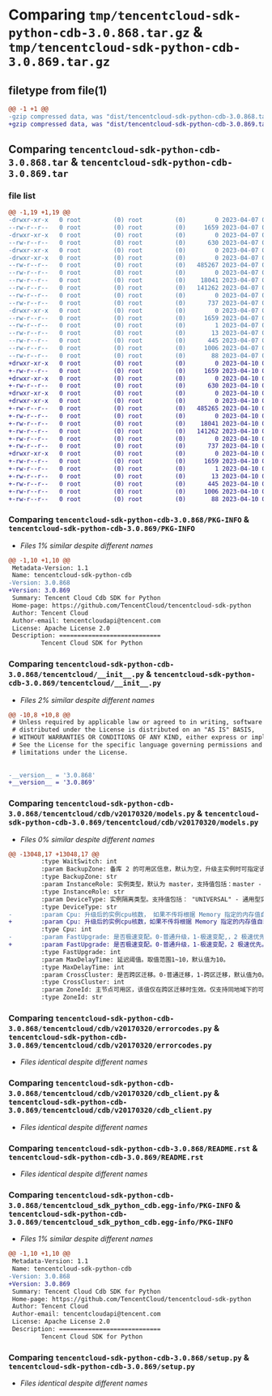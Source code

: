# Comparing `tmp/tencentcloud-sdk-python-cdb-3.0.868.tar.gz` & `tmp/tencentcloud-sdk-python-cdb-3.0.869.tar.gz`

## filetype from file(1)

```diff
@@ -1 +1 @@
-gzip compressed data, was "dist/tencentcloud-sdk-python-cdb-3.0.868.tar", last modified: Fri Apr  7 00:22:51 2023, max compression
+gzip compressed data, was "dist/tencentcloud-sdk-python-cdb-3.0.869.tar", last modified: Mon Apr 10 02:57:06 2023, max compression
```

## Comparing `tencentcloud-sdk-python-cdb-3.0.868.tar` & `tencentcloud-sdk-python-cdb-3.0.869.tar`

### file list

```diff
@@ -1,19 +1,19 @@
-drwxr-xr-x   0 root         (0) root         (0)        0 2023-04-07 00:22:51.000000 tencentcloud-sdk-python-cdb-3.0.868/
--rw-r--r--   0 root         (0) root         (0)     1659 2023-04-07 00:22:51.000000 tencentcloud-sdk-python-cdb-3.0.868/PKG-INFO
-drwxr-xr-x   0 root         (0) root         (0)        0 2023-04-07 00:22:51.000000 tencentcloud-sdk-python-cdb-3.0.868/tencentcloud/
--rw-r--r--   0 root         (0) root         (0)      630 2023-04-07 00:22:50.000000 tencentcloud-sdk-python-cdb-3.0.868/tencentcloud/__init__.py
-drwxr-xr-x   0 root         (0) root         (0)        0 2023-04-07 00:22:51.000000 tencentcloud-sdk-python-cdb-3.0.868/tencentcloud/cdb/
-drwxr-xr-x   0 root         (0) root         (0)        0 2023-04-07 00:22:51.000000 tencentcloud-sdk-python-cdb-3.0.868/tencentcloud/cdb/v20170320/
--rw-r--r--   0 root         (0) root         (0)   485267 2023-04-07 00:22:50.000000 tencentcloud-sdk-python-cdb-3.0.868/tencentcloud/cdb/v20170320/models.py
--rw-r--r--   0 root         (0) root         (0)        0 2023-04-07 00:22:50.000000 tencentcloud-sdk-python-cdb-3.0.868/tencentcloud/cdb/v20170320/__init__.py
--rw-r--r--   0 root         (0) root         (0)    18041 2023-04-07 00:22:50.000000 tencentcloud-sdk-python-cdb-3.0.868/tencentcloud/cdb/v20170320/errorcodes.py
--rw-r--r--   0 root         (0) root         (0)   141262 2023-04-07 00:22:50.000000 tencentcloud-sdk-python-cdb-3.0.868/tencentcloud/cdb/v20170320/cdb_client.py
--rw-r--r--   0 root         (0) root         (0)        0 2023-04-07 00:22:50.000000 tencentcloud-sdk-python-cdb-3.0.868/tencentcloud/cdb/__init__.py
--rw-r--r--   0 root         (0) root         (0)      737 2023-04-07 00:22:50.000000 tencentcloud-sdk-python-cdb-3.0.868/README.rst
-drwxr-xr-x   0 root         (0) root         (0)        0 2023-04-07 00:22:51.000000 tencentcloud-sdk-python-cdb-3.0.868/tencentcloud_sdk_python_cdb.egg-info/
--rw-r--r--   0 root         (0) root         (0)     1659 2023-04-07 00:22:51.000000 tencentcloud-sdk-python-cdb-3.0.868/tencentcloud_sdk_python_cdb.egg-info/PKG-INFO
--rw-r--r--   0 root         (0) root         (0)        1 2023-04-07 00:22:51.000000 tencentcloud-sdk-python-cdb-3.0.868/tencentcloud_sdk_python_cdb.egg-info/dependency_links.txt
--rw-r--r--   0 root         (0) root         (0)       13 2023-04-07 00:22:51.000000 tencentcloud-sdk-python-cdb-3.0.868/tencentcloud_sdk_python_cdb.egg-info/top_level.txt
--rw-r--r--   0 root         (0) root         (0)      445 2023-04-07 00:22:51.000000 tencentcloud-sdk-python-cdb-3.0.868/tencentcloud_sdk_python_cdb.egg-info/SOURCES.txt
--rw-r--r--   0 root         (0) root         (0)     1006 2023-04-07 00:22:50.000000 tencentcloud-sdk-python-cdb-3.0.868/setup.py
--rw-r--r--   0 root         (0) root         (0)       88 2023-04-07 00:22:51.000000 tencentcloud-sdk-python-cdb-3.0.868/setup.cfg
+drwxr-xr-x   0 root         (0) root         (0)        0 2023-04-10 02:57:06.000000 tencentcloud-sdk-python-cdb-3.0.869/
+-rw-r--r--   0 root         (0) root         (0)     1659 2023-04-10 02:57:06.000000 tencentcloud-sdk-python-cdb-3.0.869/PKG-INFO
+drwxr-xr-x   0 root         (0) root         (0)        0 2023-04-10 02:57:06.000000 tencentcloud-sdk-python-cdb-3.0.869/tencentcloud/
+-rw-r--r--   0 root         (0) root         (0)      630 2023-04-10 02:57:05.000000 tencentcloud-sdk-python-cdb-3.0.869/tencentcloud/__init__.py
+drwxr-xr-x   0 root         (0) root         (0)        0 2023-04-10 02:57:06.000000 tencentcloud-sdk-python-cdb-3.0.869/tencentcloud/cdb/
+drwxr-xr-x   0 root         (0) root         (0)        0 2023-04-10 02:57:06.000000 tencentcloud-sdk-python-cdb-3.0.869/tencentcloud/cdb/v20170320/
+-rw-r--r--   0 root         (0) root         (0)   485265 2023-04-10 02:57:05.000000 tencentcloud-sdk-python-cdb-3.0.869/tencentcloud/cdb/v20170320/models.py
+-rw-r--r--   0 root         (0) root         (0)        0 2023-04-10 02:57:05.000000 tencentcloud-sdk-python-cdb-3.0.869/tencentcloud/cdb/v20170320/__init__.py
+-rw-r--r--   0 root         (0) root         (0)    18041 2023-04-10 02:57:05.000000 tencentcloud-sdk-python-cdb-3.0.869/tencentcloud/cdb/v20170320/errorcodes.py
+-rw-r--r--   0 root         (0) root         (0)   141262 2023-04-10 02:57:05.000000 tencentcloud-sdk-python-cdb-3.0.869/tencentcloud/cdb/v20170320/cdb_client.py
+-rw-r--r--   0 root         (0) root         (0)        0 2023-04-10 02:57:05.000000 tencentcloud-sdk-python-cdb-3.0.869/tencentcloud/cdb/__init__.py
+-rw-r--r--   0 root         (0) root         (0)      737 2023-04-10 02:57:05.000000 tencentcloud-sdk-python-cdb-3.0.869/README.rst
+drwxr-xr-x   0 root         (0) root         (0)        0 2023-04-10 02:57:06.000000 tencentcloud-sdk-python-cdb-3.0.869/tencentcloud_sdk_python_cdb.egg-info/
+-rw-r--r--   0 root         (0) root         (0)     1659 2023-04-10 02:57:06.000000 tencentcloud-sdk-python-cdb-3.0.869/tencentcloud_sdk_python_cdb.egg-info/PKG-INFO
+-rw-r--r--   0 root         (0) root         (0)        1 2023-04-10 02:57:06.000000 tencentcloud-sdk-python-cdb-3.0.869/tencentcloud_sdk_python_cdb.egg-info/dependency_links.txt
+-rw-r--r--   0 root         (0) root         (0)       13 2023-04-10 02:57:06.000000 tencentcloud-sdk-python-cdb-3.0.869/tencentcloud_sdk_python_cdb.egg-info/top_level.txt
+-rw-r--r--   0 root         (0) root         (0)      445 2023-04-10 02:57:06.000000 tencentcloud-sdk-python-cdb-3.0.869/tencentcloud_sdk_python_cdb.egg-info/SOURCES.txt
+-rw-r--r--   0 root         (0) root         (0)     1006 2023-04-10 02:57:05.000000 tencentcloud-sdk-python-cdb-3.0.869/setup.py
+-rw-r--r--   0 root         (0) root         (0)       88 2023-04-10 02:57:06.000000 tencentcloud-sdk-python-cdb-3.0.869/setup.cfg
```

### Comparing `tencentcloud-sdk-python-cdb-3.0.868/PKG-INFO` & `tencentcloud-sdk-python-cdb-3.0.869/PKG-INFO`

 * *Files 1% similar despite different names*

```diff
@@ -1,10 +1,10 @@
 Metadata-Version: 1.1
 Name: tencentcloud-sdk-python-cdb
-Version: 3.0.868
+Version: 3.0.869
 Summary: Tencent Cloud Cdb SDK for Python
 Home-page: https://github.com/TencentCloud/tencentcloud-sdk-python
 Author: Tencent Cloud
 Author-email: tencentcloudapi@tencent.com
 License: Apache License 2.0
 Description: ============================
         Tencent Cloud SDK for Python
```

### Comparing `tencentcloud-sdk-python-cdb-3.0.868/tencentcloud/__init__.py` & `tencentcloud-sdk-python-cdb-3.0.869/tencentcloud/__init__.py`

 * *Files 2% similar despite different names*

```diff
@@ -10,8 +10,8 @@
 # Unless required by applicable law or agreed to in writing, software
 # distributed under the License is distributed on an "AS IS" BASIS,
 # WITHOUT WARRANTIES OR CONDITIONS OF ANY KIND, either express or implied.
 # See the License for the specific language governing permissions and
 # limitations under the License.
 
 
-__version__ = '3.0.868'
+__version__ = '3.0.869'
```

### Comparing `tencentcloud-sdk-python-cdb-3.0.868/tencentcloud/cdb/v20170320/models.py` & `tencentcloud-sdk-python-cdb-3.0.869/tencentcloud/cdb/v20170320/models.py`

 * *Files 0% similar despite different names*

```diff
@@ -13048,17 +13048,17 @@
         :type WaitSwitch: int
         :param BackupZone: 备库 2 的可用区信息，默认为空，升级主实例时可指定该参数，升级只读实例或者灾备实例时指定该参数无意义。
         :type BackupZone: str
         :param InstanceRole: 实例类型，默认为 master，支持值包括：master - 表示主实例，dr - 表示灾备实例，ro - 表示只读实例。
         :type InstanceRole: str
         :param DeviceType: 实例隔离类型。支持值包括： "UNIVERSAL" - 通用型实例， "EXCLUSIVE" - 独享型实例， "BASIC" - 基础版实例。
         :type DeviceType: str
-        :param Cpu: 升级后的实例cpu核数， 如果不传将根据 Memory 指定的内存值自动填充对应的cpu值。
+        :param Cpu: 升级后的实例cpu核数，如果不传将根据 Memory 指定的内存值自动填充对应的cpu值。
         :type Cpu: int
-        :param FastUpgrade: 是否极速变配。0-普通升级，1-极速变配,，2 极速优先。选择极速变配会根据资源状况校验是否可以进行极速变配，满足条件则进行极速变配，不满足条件会返回报错信息。
+        :param FastUpgrade: 是否极速变配。0-普通升级，1-极速变配，2 极速优先。选择极速变配会根据资源状况校验是否可以进行极速变配，满足条件则进行极速变配，不满足条件会返回报错信息。
         :type FastUpgrade: int
         :param MaxDelayTime: 延迟阈值。取值范围1~10，默认值为10。
         :type MaxDelayTime: int
         :param CrossCluster: 是否跨区迁移。0-普通迁移，1-跨区迁移，默认值为0。该值为1时支持变更实例主节点可用区。
         :type CrossCluster: int
         :param ZoneId: 主节点可用区，该值仅在跨区迁移时生效。仅支持同地域下的可用区进行迁移。
         :type ZoneId: str
```

### Comparing `tencentcloud-sdk-python-cdb-3.0.868/tencentcloud/cdb/v20170320/errorcodes.py` & `tencentcloud-sdk-python-cdb-3.0.869/tencentcloud/cdb/v20170320/errorcodes.py`

 * *Files identical despite different names*

### Comparing `tencentcloud-sdk-python-cdb-3.0.868/tencentcloud/cdb/v20170320/cdb_client.py` & `tencentcloud-sdk-python-cdb-3.0.869/tencentcloud/cdb/v20170320/cdb_client.py`

 * *Files identical despite different names*

### Comparing `tencentcloud-sdk-python-cdb-3.0.868/README.rst` & `tencentcloud-sdk-python-cdb-3.0.869/README.rst`

 * *Files identical despite different names*

### Comparing `tencentcloud-sdk-python-cdb-3.0.868/tencentcloud_sdk_python_cdb.egg-info/PKG-INFO` & `tencentcloud-sdk-python-cdb-3.0.869/tencentcloud_sdk_python_cdb.egg-info/PKG-INFO`

 * *Files 1% similar despite different names*

```diff
@@ -1,10 +1,10 @@
 Metadata-Version: 1.1
 Name: tencentcloud-sdk-python-cdb
-Version: 3.0.868
+Version: 3.0.869
 Summary: Tencent Cloud Cdb SDK for Python
 Home-page: https://github.com/TencentCloud/tencentcloud-sdk-python
 Author: Tencent Cloud
 Author-email: tencentcloudapi@tencent.com
 License: Apache License 2.0
 Description: ============================
         Tencent Cloud SDK for Python
```

### Comparing `tencentcloud-sdk-python-cdb-3.0.868/setup.py` & `tencentcloud-sdk-python-cdb-3.0.869/setup.py`

 * *Files identical despite different names*


